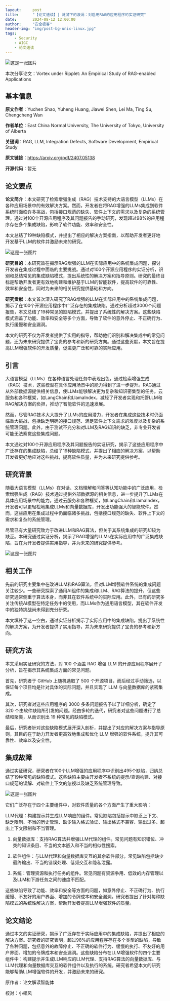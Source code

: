 ```yaml
---
layout:     post
title:      "【论文速读】| 涟漪下的漩涡：对启用RAG的应用程序的实证研究"
date:       2024-08-12 12:00:00
author:     "安全极客"
header-img: "img/post-bg-unix-linux.jpg"
tags:
    - Security
    - AIGC
    - 论文速读
---
```



![这是一张图片](https://www.gptsecurity.info/img/in-post/0807/01.jpg)


本次分享论文：Vortex under Ripplet: An Empirical Study of RAG-enabled Applications

## 基本信息

**原文作者**：Yuchen Shao, Yuheng Huang, Jiawei Shen, Lei Ma, Ting Su, Chengcheng Wan

**作者单位**：East China Normal University, The University of Tokyo, University of Alberta

**关键词**：RAG, LLM, Integration Defects, Software Development, Empirical Study

**原文链接**：https://arxiv.org/pdf/2407.05138

**开源代码**：暂无

## 论文要点

**论文简介**：本文研究了检索增强生成（RAG）技术支持的大语言模型（LLMs）在各种应用场景中的有效解决方案。然而，开发者在将RAG增强的LLMs集成到软件系统时面临许多挑战，包括接口规范的缺失、软件上下文的需求以及复杂的系统管理。通过对100个开源应用程序及其问题报告的手动研究，发现超过98%的应用程序存在多个集成缺陷，影响了软件功能、效率和安全性。

本文总结了19种缺陷模式，并提出了相应的解决方案指南，以帮助开发者更好地开发基于LLM的软件并激励未来的研究。

![这是一张图片](https://www.gptsecurity.info/img/in-post/0812/01.png)

**研究目的**：本研究旨在揭示RAG增强的LLM在实际应用中的系统集成问题，探讨开发者在集成过程中面临的主要挑战。通过对100个开源应用程序的实证分析，识别和总结常见的集成缺陷模式，提出系统性的解决方案和指导原则。研究的最终目标是帮助开发者更有效地构建和维护基于LLM的智能软件，提高软件的可靠性、效率和安全性，同时为未来的相关研究提供基础和方向。

**研究贡献**：本文首次深入研究了RAG增强的LLM在实际应用中的系统集成问题，揭示了在100个开源应用程序中广泛存在的集成缺陷。通过分析超过3000个问题报告，本文总结了19种常见的缺陷模式，并提出了系统性的解决方案。这些缺陷模式涵盖了功能、效率和安全等多个方面，导致了软件的意外停止、不正确行为、执行缓慢和安全漏洞。

本文的研究不仅为开发者提供了实用的指导，帮助他们识别和解决集成中的常见问题，还为未来研究提供了宝贵的参考和新的研究方向。通过这些贡献，本文旨在提高LLM增强软件的开发质量，促进更广泛和可靠的实际应用。

## 引言

大语言模型（LLMs）在各种语言处理任务中表现出色，通过检索增强生成（RAG）技术，这些模型在具体应用场景中的能力得到了进一步提升。RAG通过从外部数据源提供相关信息，使LLMs能够解决更为复杂和知识密集型的任务。云服务和各种框架，如LangChain和LlamaIndex，减轻了开发者实现和托管LLM和RAG解决方案的负担，推动了智能软件的迅速发展。

然而，尽管RAG技术大大提升了LLMs的应用潜力，开发者在集成这些技术时仍面临重大挑战，包括缺乏明确的接口规范、满足软件上下文需求的难度以及复杂的系统管理问题。此外，由于测试不充分和对LLM及RAG知识的缺乏，非专业开发者可能无法察觉这些集成问题。

本文通过对100个开源应用程序及其问题报告的实证研究，揭示了这些应用程序中广泛存在的集成缺陷，总结了19种缺陷模式，并提出了相应的解决方案，以帮助开发者更好地应对这些挑战，提高软件质量，并为未来研究提供参考。

## 研究背景

随着大语言模型（LLMs）在对话、文档理解和问答等认知功能中的广泛应用，检索增强生成（RAG）技术通过提供外部数据源的相关信息，进一步提升了LLMs在具体应用场景中的能力。通过云服务和各种框架，如LangChain和LlamaIndex，开发者可以更轻松地集成LLMs和向量数据库，开发出功能强大的智能软件。然而，这些应用在集成过程中仍面临诸多挑战，包括接口规范的缺失、软件上下文的需求和复杂的系统管理。

尽管已有大量研究致力于改进LLM和RAG算法，但关于其系统集成的研究却较为缺乏。本研究通过实证分析，揭示了RAG增强的LLMs在实际应用中的广泛集成缺陷，旨在为开发者提供实用指导，并为未来的研究提供参考。

![这是一张图片](https://www.gptsecurity.info/img/in-post/0812/02.png)

## 相关工作

先前的研究主要集中在改进LLM和RAG算法，但对LLM增强软件系统的集成问题关注较少。一些研究探索了通用AI组件的集成和LLM、RAG算法的提升，但这些研究通常侧重于算法本身，而非其在软件系统中的实际应用。此外，已有的研究多关注传统AI模型在特定任务中的使用，而LLMs作为通用语言模型，其在软件开发中的独特挑战尚未得到充分研究。

本文填补了这一空白，通过实证分析揭示了实际应用中的集成缺陷，提出了系统性的解决方案，为开发者提供了实用指导，并为未来研究提供了宝贵的参考和新方向。

## 研究方法

本文采用实证研究的方法，对 100 个涵盖 RAG 增强 LLM 的开源应用程序展开了分析，旨在揭示其系统集成方面的常见问题。

首先，研究者于 GitHub 上随机选取了 500 个开源项目，而后经过手动筛选，以保证每个项目均是针对具体的实际问题，并且实现了 LLM 与向量数据库的紧密集成。

其次，研究者对这些应用程序的 3000 多条问题报告予以了详细分析，确定了 320 个由软件缺陷所引发的问题。经由多轮的迭代，研究者对这些问题进行了总结和聚类，从而识别出 19 种常见的缺陷模式。

最后，研究者针对这些缺陷模式展开深入剖析，并提出了对应的解决方案与指导原则，其目的在于助力开发者更高效地集成和优化 LLM 增强的软件系统，提升其可靠性、效率以及安全性。

## 集成故障

通过实证研究，研究者在100个LLM增强的应用程序中识别出495个缺陷，归纳总结了19种常见的缺陷模式。这些缺陷主要由开发者不系统的提示/查询构建、对接口规范的误解、对软件上下文的忽视以及缺乏系统管理导致。

![这是一张图片](https://www.gptsecurity.info/img/in-post/0812/03.png)

它们广泛存在于四个主要组件中，对软件质量的各个方面产生了重大影响：

LLM代理：构建提示并生成LLM响应的组件。常见缺陷包括提示中缺乏上下文、缺乏限制、不当的历史管理、缺少输入格式验证、输出格式不兼容、输出过多、超出上下文限制和不当管理。

1. 向量数据库：支持RAG算法并增强LLM代理的组件。常见问题有知识错位、冲突的知识条目、不当的文本嵌入和不当的相似性搜索。
   
2. 软件组件：与LLM代理和向量数据库交互的其余软件部分。常见缺陷包括缺少最终输出、不当的错误处理、低频交互和隐私泄露。
   
3. 系统：管理资源和执行任务的组件。常见问题有资源争用、低效的内存管理以及LLM和下游任务之间的速度不匹配。
   
这些缺陷导致了功能、效率和安全等方面的问题，如意外停止、不正确行为、执行缓慢、不友好的用户界面、增加的令牌成本和安全漏洞。研究者提出了针对每种缺陷模式的系统性解决方案，帮助开发者提高LLM增强软件的质量。

## 论文结论

通过本文的实证研究，揭示了广泛存在于实际应用中的集成缺陷，并提出了相应的解决方案。研究者的研究表明，超过98%的应用程序存在多个类型的缺陷，导致了各种问题，包括意外的故障停止、不正确的软件行为、缓慢的执行、不友好的用户界面、增加的令牌成本和安全漏洞。这些缺陷分布在LLM增强软件的四个主要组件中：构建提示并生成LLM响应的LLM代理、支持RAG算法的向量数据库、与LLM代理和向量数据库交互的软件组件以及执行的系统。研究者希望本文的研究能够帮助LLM增强软件的开发，并激励未来的研究。


原作者：论文解读智能体

校对：小椰风






